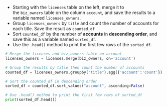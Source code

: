 - Starting with the `licenses` table on the left, merge it to the `biz_owners` table on the column `account`, and save the results to a variable named `licenses_owners`.
- Group `licenses_owners` by `title` and count the number of accounts for each title. Save the result as `counted_df`
- Sort `counted_df` by the number of **accounts** in **descending order**, and save this as a variable named `sorted_df`.
- Use the `.head()` method to print the first few rows of the `sorted_df`.
```Python
# Merge the licenses and biz_owners table on account
licenses_owners = licenses.merge(biz_owners, on='account')

# Group the results by title then count the number of accounts
counted_df = licenses_owners.groupby("title").agg({'account':'count'})

# Sort the counted_df in descending order
sorted_df = counted_df.sort_values("account", ascending=False)

# Use .head() method to print the first few rows of sorted_df
print(sorted_df.head())
```

